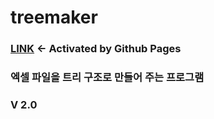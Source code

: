 # treemaker

### [LINK](https://oculi-s.github.io/TREE/) <- Activated by Github Pages
### 엑셀 파일을 트리 구조로 만들어 주는 프로그램
### V 2.0